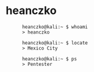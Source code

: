 # heanczko
                                                         
          heanczko@kali:~ $ whoami
          > heanczko
                                                                                               
          heanczko@kali:~ $ locate
          > Mexico City

          heanczko@kali:~ $ ps
          > Pentester


